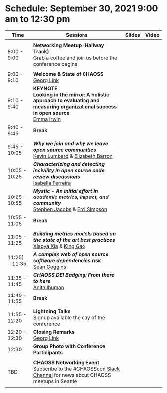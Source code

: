 # Schedule: September 30, 2021 9:00 am to 12:30 pm

|Time|Sessions|Slides|Video
---|---|---|---
| | |
| 8:00 - 9:00|**Networking Meetup (Hallway Track)**<br>Grab a coffee and join us before the conference begins|
| | |
| 9:00 - 9:10|**Welcome & State of CHAOSS**<br>[Georg Link]()||
| 9:10 - 9:40|**KEYNOTE<br>Looking in the mirror: A holistic approach to evaluating and measuring organizational success in open source**<br>[Emma Irwin]()| | |
| 9:40 - 9:45|**Break**|
| | |
| 9:45 - 10:05|_**Why we join and why we leave open source communities**_<br>[Kevin Lumbard]() & [Elizabeth Barron]()| | |
|10:05 - 10:25|_**Characterizing and detecting incivility in open source code review discussions**_<br>[Isabella Ferreira]()| | |
|10:25 - 10:55|_**Mystic - An initial effort in academic metrics, impact, and community**_<br>[Stephen Jacobs]() & [Emi Simpson]()| | |
|10:55 - 11:05|**Break**|
| | |
|11:05 - 11:25|_**Building metrics models based on the state of the art best practices**_<br>[Xiaoya Xia]() & [King Gao]()| | |
|11:25) - 11:35|_**A complex web of open source software dependencies risk**_<br>[Sean Goggins]()| | |
|11:35 - 11:45|_**CHAOSS DEI Badging: From there to here**_<br>[Anita Ihuman]()| | |
|11:40 - 11:55|**Break**|
| | |
|11:55 - 12:20|**Lightning Talks**<br>Signup available the day of the conference| | |
|12:20 - 12:30|**Closing Remarks**<br>[Georg Link]()|
|12:30|**Group Photo with Conference Participants**|
| | |
|TBD|**CHAOSS Networking Event**<br>Subscribe to the #CHAOSScon [Slack Channel](https://join.slack.com/t/chaoss-workspace/shared_invite/zt-r65szij9-QajX59hkZUct82b0uACA6g) for news about CHAOSS meetups in Seattle|
| | |
